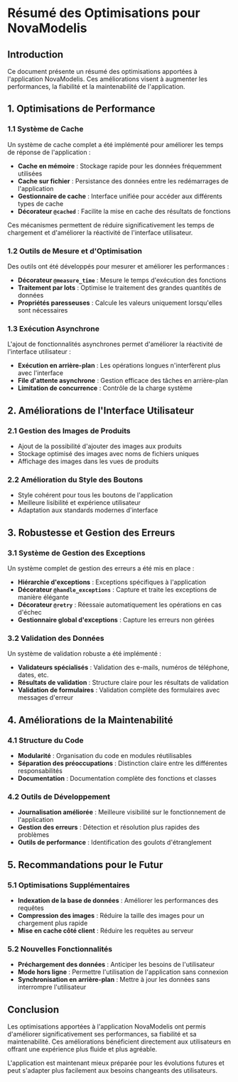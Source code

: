 # Résumé des Optimisations pour NovaModelis

## Introduction

Ce document présente un résumé des optimisations apportées à l'application NovaModelis. Ces améliorations visent à augmenter les performances, la fiabilité et la maintenabilité de l'application.

## 1. Optimisations de Performance

### 1.1 Système de Cache

Un système de cache complet a été implémenté pour améliorer les temps de réponse de l'application :

- **Cache en mémoire** : Stockage rapide pour les données fréquemment utilisées
- **Cache sur fichier** : Persistance des données entre les redémarrages de l'application
- **Gestionnaire de cache** : Interface unifiée pour accéder aux différents types de cache
- **Décorateur `@cached`** : Facilite la mise en cache des résultats de fonctions

Ces mécanismes permettent de réduire significativement les temps de chargement et d'améliorer la réactivité de l'interface utilisateur.

### 1.2 Outils de Mesure et d'Optimisation

Des outils ont été développés pour mesurer et améliorer les performances :

- **Décorateur `@measure_time`** : Mesure le temps d'exécution des fonctions
- **Traitement par lots** : Optimise le traitement des grandes quantités de données
- **Propriétés paresseuses** : Calcule les valeurs uniquement lorsqu'elles sont nécessaires

### 1.3 Exécution Asynchrone

L'ajout de fonctionnalités asynchrones permet d'améliorer la réactivité de l'interface utilisateur :

- **Exécution en arrière-plan** : Les opérations longues n'interfèrent plus avec l'interface
- **File d'attente asynchrone** : Gestion efficace des tâches en arrière-plan
- **Limitation de concurrence** : Contrôle de la charge système

## 2. Améliorations de l'Interface Utilisateur

### 2.1 Gestion des Images de Produits

- Ajout de la possibilité d'ajouter des images aux produits
- Stockage optimisé des images avec noms de fichiers uniques
- Affichage des images dans les vues de produits

### 2.2 Amélioration du Style des Boutons

- Style cohérent pour tous les boutons de l'application
- Meilleure lisibilité et expérience utilisateur
- Adaptation aux standards modernes d'interface

## 3. Robustesse et Gestion des Erreurs

### 3.1 Système de Gestion des Exceptions

Un système complet de gestion des erreurs a été mis en place :

- **Hiérarchie d'exceptions** : Exceptions spécifiques à l'application
- **Décorateur `@handle_exceptions`** : Capture et traite les exceptions de manière élégante
- **Décorateur `@retry`** : Réessaie automatiquement les opérations en cas d'échec
- **Gestionnaire global d'exceptions** : Capture les erreurs non gérées

### 3.2 Validation des Données

Un système de validation robuste a été implémenté :

- **Validateurs spécialisés** : Validation des e-mails, numéros de téléphone, dates, etc.
- **Résultats de validation** : Structure claire pour les résultats de validation
- **Validation de formulaires** : Validation complète des formulaires avec messages d'erreur

## 4. Améliorations de la Maintenabilité

### 4.1 Structure du Code

- **Modularité** : Organisation du code en modules réutilisables
- **Séparation des préoccupations** : Distinction claire entre les différentes responsabilités
- **Documentation** : Documentation complète des fonctions et classes

### 4.2 Outils de Développement

- **Journalisation améliorée** : Meilleure visibilité sur le fonctionnement de l'application
- **Gestion des erreurs** : Détection et résolution plus rapides des problèmes
- **Outils de performance** : Identification des goulots d'étranglement

## 5. Recommandations pour le Futur

### 5.1 Optimisations Supplémentaires

- **Indexation de la base de données** : Améliorer les performances des requêtes
- **Compression des images** : Réduire la taille des images pour un chargement plus rapide
- **Mise en cache côté client** : Réduire les requêtes au serveur

### 5.2 Nouvelles Fonctionnalités

- **Préchargement des données** : Anticiper les besoins de l'utilisateur
- **Mode hors ligne** : Permettre l'utilisation de l'application sans connexion
- **Synchronisation en arrière-plan** : Mettre à jour les données sans interrompre l'utilisateur

## Conclusion

Les optimisations apportées à l'application NovaModelis ont permis d'améliorer significativement ses performances, sa fiabilité et sa maintenabilité. Ces améliorations bénéficient directement aux utilisateurs en offrant une expérience plus fluide et plus agréable.

L'application est maintenant mieux préparée pour les évolutions futures et peut s'adapter plus facilement aux besoins changeants des utilisateurs.
